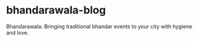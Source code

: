 # bhandarawala-blog
Bhandarawala: Bringing traditional bhandar events to your city with hygiene and love.
